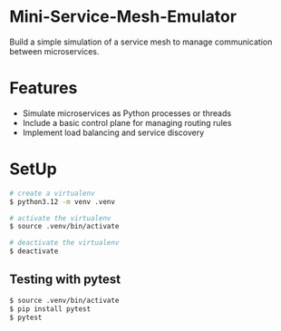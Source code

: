 # Mini-Service-Mesh-Emulator
Build a simple simulation of a service mesh to manage communication between microservices.

# Features
  * Simulate microservices as Python processes or threads
  * Include a basic control plane for managing routing rules
  * Implement load balancing and service discovery

# SetUp

```bash
# create a virtualenv
$ python3.12 -m venv .venv

# activate the virtualenv
$ source .venv/bin/activate

# deactivate the virtualenv
$ deactivate
```

## Testing with pytest

```bash
$ source .venv/bin/activate
$ pip install pytest
$ pytest
```